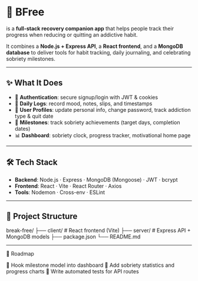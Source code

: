 # 🌱 BFree  

is a **full-stack recovery companion app** that helps people track their progress when reducing or quitting an addictive habit.  

It combines a **Node.js + Express API**, a **React frontend**, and a **MongoDB database** to deliver tools for habit tracking, daily journaling, and celebrating sobriety milestones.  

---

## ✨ What It Does
- 🔐 **Authentication**: secure signup/login with JWT & cookies  
- 📓 **Daily Logs**: record mood, notes, slips, and timestamps  
- 👤 **User Profiles**: update personal info, change password, track addiction type & quit date  
- 🎯 **Milestones**: track sobriety achievements (target days, completion dates)  
- 📊 **Dashboard**: sobriety clock, progress tracker, motivational home page  

---

## 🛠️ Tech Stack
- **Backend**: Node.js · Express · MongoDB (Mongoose) · JWT · bcrypt  
- **Frontend**: React · Vite · React Router · Axios  
- **Tools**: Nodemon · Cross-env · ESLint  

---

## 📂 Project Structure
break-free/
├── client/ # React frontend (Vite)
├── server/ # Express API + MongoDB models
├── package.json
└── README.md

---

🔮 Roadmap

📌 Hook milestone model into dashboard
📌 Add sobriety statistics and progress charts
📌 Write automated tests for API routes
